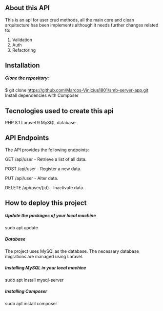## About this API
This is an api for user crud methods, all the main core and clean arquitecture
has been implements although it needs further changes related to:
1. Validation
2. Auth
3. Refactoring
  

## Installation

##### Clone the repository:
$ git clone https://github.com/Marcos-Vinicius1801/smb-server-app.git
Install dependencies with Composer

## Tecnologies used to create this api
PHP 8.1
Laravel 9
MySQL database

## API Endpoints
The API provides the following endpoints:

GET /api/user - Retrieve a list of all data.

POST /api/user - Register a new data.

PUT /api/user - Alter data.

DELETE /api/user/{id} - Inactivate data.

## How to deploy this project

##### Update the packages of your local machine
sudo apt update

##### Database
The project uses MySQl as the database. The necessary database migrations are managed using Laravel.

##### Installing MySQL in your local machine
sudo apt install mysql-server

##### Installing Composer
sudo apt install composer
